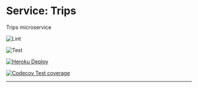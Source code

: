 # Service: Trips

Trips microservice

![Lint](https://github.com/grupo4taller2/service-trips/actions/workflows/lint.yml/badge.svg)

![Test](https://github.com/grupo4taller2/service-trips/actions/workflows/test.yml/badge.svg)

[![Heroku Deploy](https://github.com/grupo4taller2/service-trips/actions/workflows/deploy.yml/badge.svg)](https://g4-fiuber-service-trips.herokuapp.com/docs)

[![Codecov Test coverage](https://codecov.io/gh/grupo4taller2/service-trips/branch/main/graph/badge.svg?token=C3GAHNA3D0)](https://codecov.io/gh/grupo4taller2/service-trips)

---
